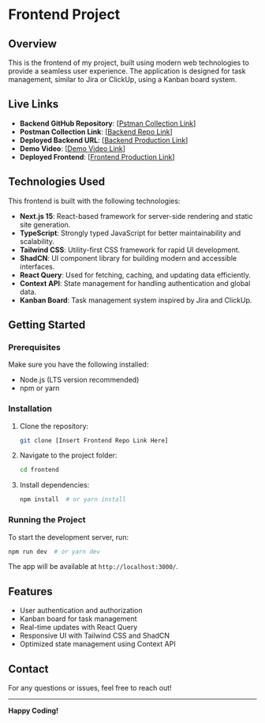 # Frontend Project

## Overview

This is the frontend of my project, built using modern web technologies to provide a seamless user experience. The application is designed for task management, similar to Jira or ClickUp, using a Kanban board system.

## Live Links

- **Backend GitHub Repository**: [[Pstman Collection Link]([https://github.com/AbdulWahabRaza123/task_management](https://www.postman.com/dark-station-612385/workspace/api-dev/collection/26175871-1f305aef-3cf1-4983-ae35-41bb26a5474b?action=share&creator=26175871))]
- **Postman Collection Link**: [[Backend Repo Link](https://github.com/AbdulWahabRaza123/task_management)]
- **Deployed Backend URL**: [[Backend Production Link](https://task-manage-two-silk.vercel.app/)]
- **Demo Video**: [[Demo Video Link](https://drive.google.com/file/d/1NRs4XL_mPYduFth4O9JXL4yMZ6xJQDzW/view?usp=sharing)]
- **Deployed Frontend**: [[Frontend Production Link](https://task-manage-frontend-dl95.vercel.app/)]

##  Technologies Used

This frontend is built with the following technologies:

- **Next.js 15**: React-based framework for server-side rendering and static site generation.
- **TypeScript**: Strongly typed JavaScript for better maintainability and scalability.
- **Tailwind CSS**: Utility-first CSS framework for rapid UI development.
- **ShadCN**: UI component library for building modern and accessible interfaces.
- **React Query**: Used for fetching, caching, and updating data efficiently.
- **Context API**: State management for handling authentication and global data.
- **Kanban Board**: Task management system inspired by Jira and ClickUp.

## Getting Started

### Prerequisites

Make sure you have the following installed:

- Node.js (LTS version recommended)
- npm or yarn

### Installation

1. Clone the repository:
   ```sh
   git clone [Insert Frontend Repo Link Here]
   ```
2. Navigate to the project folder:
   ```sh
   cd frontend
   ```
3. Install dependencies:
   ```sh
   npm install  # or yarn install
   ```

### Running the Project

To start the development server, run:

```sh
npm run dev  # or yarn dev
```

The app will be available at `http://localhost:3000/`.

## Features

- User authentication and authorization
- Kanban board for task management
- Real-time updates with React Query
- Responsive UI with Tailwind CSS and ShadCN
- Optimized state management using Context API

## Contact

For any questions or issues, feel free to reach out!

---

**Happy Coding!**

